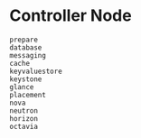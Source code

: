 # Controller Node

```{toctree}
prepare
database
messaging
cache
keyvaluestore
keystone
glance
placement
nova
neutron
horizon
octavia
```
